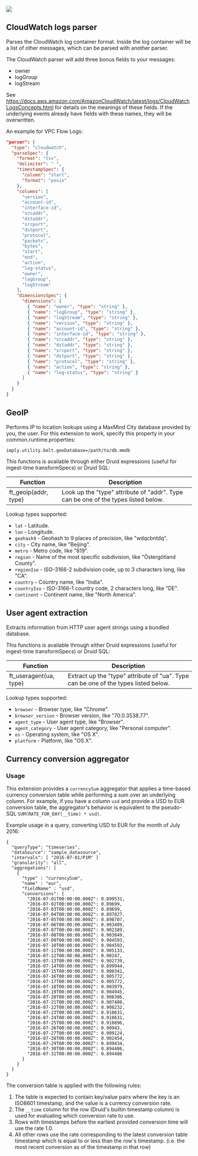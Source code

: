 <!--
  ~ Copyright (c) 2019 Imply Data, Inc. All rights reserved.
  ~
  ~ This software is the confidential and proprietary information
  ~  of Imply Data, Inc.
  -->

<img src="https://static.imply.io/img/bat-belt.jpg" />

## CloudWatch logs parser

Parses the CloudWatch log container format. Inside the log container will be a list of other messages, which can
be parsed with another parser.

The CloudWatch parser will add three bonus fields to your messages:

- owner
- logGroup
- logStream

See https://docs.aws.amazon.com/AmazonCloudWatch/latest/logs/CloudWatchLogsConcepts.html for details on the meanings
of these fields. If the underlying events already have fields with these names, they will be overwritten.

An example for VPC Flow Logs:

```json
"parser": {
  "type": "cloudwatch",
  "parseSpec": {
    "format": "tsv",
    "delimiter": " ",
    "timestampSpec": {
      "column": "start",
      "format": "posix"
    },
    "columns": [
      "version",
      "account-id",
      "interface-id",
      "srcaddr",
      "dstaddr",
      "srcport",
      "dstport",
      "protocol",
      "packets",
      "bytes",
      "start",
      "end",
      "action",
      "log-status",
      "owner",
      "logGroup",
      "logStream"
    ],
    "dimensionsSpec": {
      "dimensions": [
        { "name": "owner", "type": "string" },
        { "name": "logGroup", "type": "string" },
        { "name": "logStream", "type": "string" },
        { "name": "version", "type": "string" },
        { "name": "account-id", "type": "string" },
        { "name": "interface-id", "type": "string" },
        { "name": "srcaddr", "type": "string" },
        { "name": "dstaddr", "type": "string" },
        { "name": "srcport", "type": "string" },
        { "name": "dstport", "type": "string" },
        { "name": "protocol", "type": "string" },
        { "name": "action", "type": "string" },
        { "name": "log-status", "type": "string" }
      ]
    }
  }
}
```

## GeoIP

Performs IP to location lookups using a MaxMind City database provided by you, the user. For this extension to work,
specify this property in your common.runtime.properties:

```
imply.utility.belt.geoDatabase=/path/to/db.mmdb
```

This functions is available through either Druid expressions (useful for ingest-time transformSpecs) or Druid SQL:

|Function|Description|
|--------|-----------|
|ft_geoip(addr, type)|Look up the "type" attribute of "addr". Type can be one of the types listed below.|

Lookup types supported:

- `lat` - Latitude.
- `lon` - Longitude.
- `geohash9` - Geohash to 9 places of precision, like "wdqcbntdq".
- `city` - City name, like "Beijing".
- `metro` - Metro code, like "819".
- `region` - Name of the most specific subdivision, like "Östergötland County".
- `regionIso` - ISO-3166-2 subdivision code, up to 3 characters long, like "CA".
- `country` - Country name, like "India".
- `countryIso` - ISO-3166-1 country code, 2 characters long, like "DE".
- `continent` - Continent name, like "North America".

## User agent extraction

Extracts information from HTTP user agent strings using a bundled database.

This functions is available through either Druid expressions (useful for ingest-time transformSpecs) or Druid SQL:

|Function|Description|
|--------|-----------|
|ft_useragent(ua, type)|Extract up the "type" attribute of "ua". Type can be one of the types listed below.|

Lookup types supported:

- `browser` - Browser type, like "Chrome".
- `browser_version` - Browser version, like "70.0.3538.77".
- `agent_type` - User agent type, like "Browser".
- `agent_category` - User agent category, like "Personal computer".
- `os` - Operating system, like "OS X".
- `platform` - Platform, like "OS X".

## Currency conversion aggregator

### Usage

This extension provides a `currencySum` aggregator that applies a time-based currency conversion
table while performing a sum over an underlying column. For example, if you have a column `usd`
and provide a USD to EUR conversion table, the aggregator's behavior is equivalent to the pseudo-SQL
`SUM(RATE_FOR_DAY(__time) * usd)`.

Example usage in a query, converting USD to EUR for the month of July 2016:

```
{
  "queryType": "timeseries",
  "dataSource": "sample_datasource",
  "intervals": [ "2016-07-01/P1M" ]
  "granularity": "all",
  "aggregations": [
    {
      "type" : "currencySum",
      "name" : "eur",
      "fieldName" : "usd",
      "conversions": {
        "2016-07-01T00:00:00.000Z": 0.899531,
        "2016-07-02T00:00:00.000Z": 0.89699,
        "2016-07-03T00:00:00.000Z": 0.89699,
        "2016-07-04T00:00:00.000Z": 0.897827,
        "2016-07-05T00:00:00.000Z": 0.898707,
        "2016-07-06T00:00:00.000Z": 0.903489,
        "2016-07-07T00:00:00.000Z": 0.902389,
        "2016-07-08T00:00:00.000Z": 0.903849,
        "2016-07-09T00:00:00.000Z": 0.904593,
        "2016-07-10T00:00:00.000Z": 0.904593,
        "2016-07-11T00:00:00.000Z": 0.905133,
        "2016-07-12T00:00:00.000Z": 0.90247,
        "2016-07-13T00:00:00.000Z": 0.902739,
        "2016-07-14T00:00:00.000Z": 0.899944,
        "2016-07-15T00:00:00.000Z": 0.900341,
        "2016-07-16T00:00:00.000Z": 0.905772,
        "2016-07-17T00:00:00.000Z": 0.905772,
        "2016-07-18T00:00:00.000Z": 0.903979,
        "2016-07-19T00:00:00.000Z": 0.904945,
        "2016-07-20T00:00:00.000Z": 0.908306,
        "2016-07-21T00:00:00.000Z": 0.907408,
        "2016-07-22T00:00:00.000Z": 0.908232,
        "2016-07-23T00:00:00.000Z": 0.910631,
        "2016-07-24T00:00:00.000Z": 0.910631,
        "2016-07-25T00:00:00.000Z": 0.910896,
        "2016-07-26T00:00:00.000Z": 0.90943,
        "2016-07-27T00:00:00.000Z": 0.909124,
        "2016-07-28T00:00:00.000Z": 0.902454,
        "2016-07-29T00:00:00.000Z": 0.899434,
        "2016-07-30T00:00:00.000Z": 0.894486,
        "2016-07-31T00:00:00.000Z": 0.894486
      }
    }
  ]
}
```

The conversion table is applied with the following rules:

1. The table is expected to contain key/value pairs where the key is an ISO8601 timestamp,
   and the value is a currency conversion rate.
2. The `__time` column for the row (Druid's builtin timestamp column) is used for evaluating which
   conversion rate to use.
3. Rows with timestamps before the earliest provided conversion time will use the rate 1.0.
4. All other rows use the rate corresponding to the latest conversion table timestamp which is equal
   to or less than the row's timestamp. (i.e. the most recent conversion as of the timestamp in that row)
